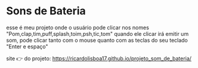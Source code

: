 # Sons de Bateria 

esse é meu projeto onde o usuário pode clicar nos nomes "Pom,clap,tim,puff,splash,toim,psh,tic,tom" quando ele clicar irá emitir um som, pode clicar tanto com o mouse quanto com as teclas do seu teclado "Enter e espaço"

site 👉 do projeto: https://ricardolisboa17.github.io/projeto_som_de_bateria/